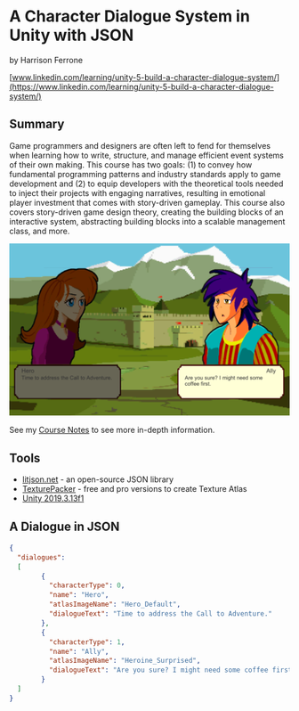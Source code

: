 # A Character Dialogue System in Unity with JSON

by Harrison Ferrone

[www.linkedin.com/learning/unity-5-build-a-character-dialogue-system/](https://www.linkedin.com/learning/unity-5-build-a-character-dialogue-system/)

## Summary

Game programmers and designers are often left to fend for themselves when learning how to write, structure, and manage efficient event systems of their own making. This course has two goals: (1) to convey how fundamental programming patterns and industry standards apply to game development and (2) to equip developers with the theoretical tools needed to inject their projects with engaging narratives, resulting in emotional player investment that comes with story-driven gameplay. This course also covers story-driven game design theory, creating the building blocks of an interactive system, abstracting building blocks into a scalable management class, and more.

![Dialogue](Dialogue.PNG)

See my [Course Notes](BuildACharacterDialogueSystem.md) to see more in-depth information.

## Tools

* [litjson.net](https://litjson.net/) - an open-source JSON library
* [TexturePacker](https://www.codeandweb.com/texturepacker) - free and pro versions to create Texture Atlas
* [Unity 2019.3.13f1](https://unity3d.com/)

## A Dialogue in JSON

```JSON
{
  "dialogues":
  [
        {
          "characterType": 0,
          "name": "Hero",
          "atlasImageName": "Hero_Default",
          "dialogueText": "Time to address the Call to Adventure."
        },
        {
          "characterType": 1,
          "name": "Ally",
          "atlasImageName": "Heroine_Surprised",
          "dialogueText": "Are you sure? I might need some coffee first."
        }
  ]
}
```

